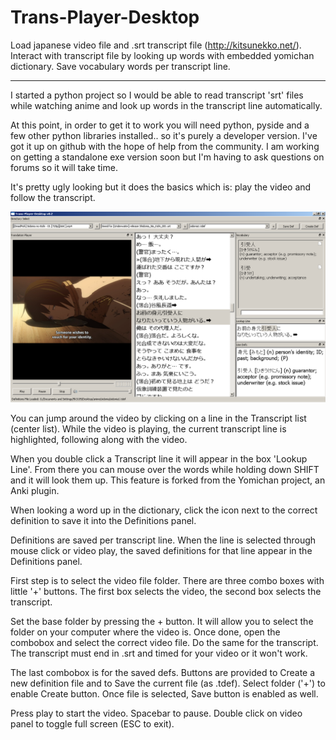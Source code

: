 # Trans-Player-Desktop

Load japanese video file and .srt transcript file (http://kitsunekko.net/).
Interact with transcript file by looking up words with embedded yomichan dictionary.
Save vocabulary words per transcript line.

-------------------------------------------------

I started a python project so I would be able to read transcript 'srt' files while watching anime and look up words in the transcript line automatically.

At this point, in order to get it to work you will need python, pyside and a few other python libraries installed.. so it's purely a developer version. I've got it up on github with the hope of help from the community. I am working on getting a standalone exe version soon but I'm having to ask questions on forums so it will take time.

It's pretty ugly looking but it does the basics which is: play the video and follow the transcript.

![ScreenShot](2015-02-27_182346.png)

You can jump around the video by clicking on a line in the Transcript list (center list). While the video is playing, the current transcript line is highlighted, following along with the video.

When you double click a Transcript line it will appear in the box 'Lookup Line'. From there you can mouse over the words while holding down SHIFT and it will look them up. This feature is forked from the Yomichan project, an Anki plugin. 

When looking a word up in the dictionary, click the icon next to the correct definition to save it into the Definitions panel.

Definitions are saved per transcript line. When the line is selected through mouse click or video play, the saved definitions for that line appear in the Definitions panel.

First step is to select the video file folder. There are three combo boxes with little '+' buttons. The first box selects the video, the second box selects the transcript.

Set the base folder by pressing the + button. It will allow you to select the folder on your computer where the video is. Once done, open the combobox and select the correct video file. Do the same for the transcript. The transcript must end in .srt and timed for your video or it won't work.

The last combobox is for the saved defs. Buttons are provided to Create a new definition file and to Save the current file (as .tdef). Select folder ('+') to enable Create button. Once file is selected, Save button is enabled as well.

Press play to start the video. Spacebar to pause. Double click on video panel to toggle full screen (ESC to exit).


